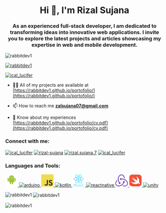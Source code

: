 <h1 align="center">Hi 👋, I'm Rizal Sujana</h1>
<h3 align="center">As an experienced full-stack developer, I am dedicated to transforming ideas into innovative web applications. I invite you to explore the latest projects and articles showcasing my expertise in web and mobile development.</h3>

<p align="left"> <img src="https://komarev.com/ghpvc/?username=rabbitdev1&label=Profile%20views&color=0e75b6&style=flat" alt="rabbitdev1" /> </p>

<p align="left"> <a href="https://github.com/ryo-ma/github-profile-trophy"><img src="https://github-profile-trophy.vercel.app/?username=rabbitdev1" alt="rabbitdev1" /></a> </p>

<p align="left"> <a href="https://twitter.com/ical_lucifer" target="blank"><img src="https://img.shields.io/twitter/follow/ical_lucifer?logo=twitter&style=for-the-badge" alt="ical_lucifer" /></a> </p>

- 👨‍💻 All of my projects are available at [https://rabbitdev1.github.io/portofolio/](https://rabbitdev1.github.io/portofolio/)

- 📫 How to reach me **zalsujana07@gmail.com**

- 📄 Know about my experiences [https://rabbitdev1.github.io/portofolio/cv.pdf](https://rabbitdev1.github.io/portofolio/cv.pdf)

<h3 align="left">Connect with me:</h3>
<p align="left">
<a href="https://twitter.com/ical_lucifer" target="blank"><img align="center" src="https://raw.githubusercontent.com/rahuldkjain/github-profile-readme-generator/master/src/images/icons/Social/twitter.svg" alt="ical_lucifer" height="30" width="40" /></a>
<a href="https://linkedin.com/in/rizal-sujana" target="blank"><img align="center" src="https://raw.githubusercontent.com/rahuldkjain/github-profile-readme-generator/master/src/images/icons/Social/linked-in-alt.svg" alt="rizal-sujana" height="30" width="40" /></a>
<a href="https://fb.com/rizal.sujana.7" target="blank"><img align="center" src="https://raw.githubusercontent.com/rahuldkjain/github-profile-readme-generator/master/src/images/icons/Social/facebook.svg" alt="rizal.sujana.7" height="30" width="40" /></a>
<a href="https://instagram.com/ical_lucifer" target="blank"><img align="center" src="https://raw.githubusercontent.com/rahuldkjain/github-profile-readme-generator/master/src/images/icons/Social/instagram.svg" alt="ical_lucifer" height="30" width="40" /></a>
</p>

<h3 align="left">Languages and Tools:</h3>
<p align="left"> <a href="https://developer.android.com" target="_blank" rel="noreferrer"> <img src="https://raw.githubusercontent.com/devicons/devicon/master/icons/android/android-original-wordmark.svg" alt="android" width="40" height="40"/> </a> <a href="https://www.arduino.cc/" target="_blank" rel="noreferrer"> <img src="https://cdn.worldvectorlogo.com/logos/arduino-1.svg" alt="arduino" width="40" height="40"/> </a> <a href="https://developer.mozilla.org/en-US/docs/Web/JavaScript" target="_blank" rel="noreferrer"> <img src="https://raw.githubusercontent.com/devicons/devicon/master/icons/javascript/javascript-original.svg" alt="javascript" width="40" height="40"/> </a> <a href="https://kotlinlang.org" target="_blank" rel="noreferrer"> <img src="https://www.vectorlogo.zone/logos/kotlinlang/kotlinlang-icon.svg" alt="kotlin" width="40" height="40"/> </a> <a href="https://reactjs.org/" target="_blank" rel="noreferrer"> <img src="https://raw.githubusercontent.com/devicons/devicon/master/icons/react/react-original-wordmark.svg" alt="react" width="40" height="40"/> </a> <a href="https://reactnative.dev/" target="_blank" rel="noreferrer"> <img src="https://reactnative.dev/img/header_logo.svg" alt="reactnative" width="40" height="40"/> </a> <a href="https://redux.js.org" target="_blank" rel="noreferrer"> <img src="https://raw.githubusercontent.com/devicons/devicon/master/icons/redux/redux-original.svg" alt="redux" width="40" height="40"/> </a> <a href="https://developer.apple.com/swift/" target="_blank" rel="noreferrer"> <img src="https://raw.githubusercontent.com/devicons/devicon/master/icons/swift/swift-original.svg" alt="swift" width="40" height="40"/> </a> <a href="https://unity.com/" target="_blank" rel="noreferrer"> <img src="https://www.vectorlogo.zone/logos/unity3d/unity3d-icon.svg" alt="unity" width="40" height="40"/> </a> </p>

<p><img align="left" src="https://github-readme-stats.vercel.app/api/top-langs?username=rabbitdev1&show_icons=true&locale=en&layout=compact" alt="rabbitdev1" /></p>

<p>&nbsp;<img align="center" src="https://github-readme-stats.vercel.app/api?username=rabbitdev1&show_icons=true&locale=en" alt="rabbitdev1" /></p>

<p><img align="center" src="https://github-readme-streak-stats.herokuapp.com/?user=rabbitdev1&" alt="rabbitdev1" /></p>
